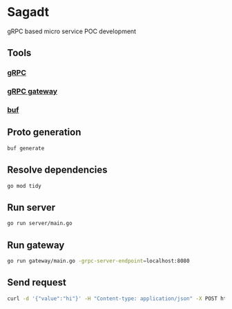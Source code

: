# Sagadt

gRPC based micro service POC development

## Tools

### [gRPC](https://grpc.io/docs/languages/go/basics/)
### [gRPC gateway](https://github.com/grpc-ecosystem/grpc-gateway)
### [buf](https://github.com/bufbuild/buf)

## Proto generation

```bash
buf generate
```

## Resolve dependencies

```bash
go mod tidy
```

## Run server

```bash
go run server/main.go
```

## Run gateway

```bash
go run gateway/main.go -grpc-server-endpoint=localhost:8080
```

## Send request

```bash
curl -d '{"value":"hi"}' -H "Content-type: application/json" -X POST http://localhost:8081/v1/example/echo
```
